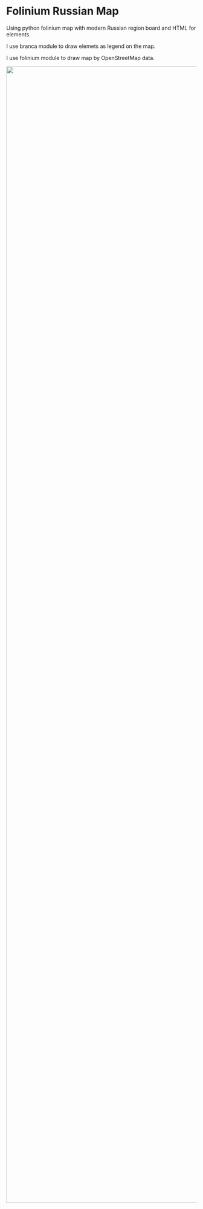 # Folinium Russian Map
Using python folinium map with modern Russian region board and HTML for elements.

I use branca module to draw elemets as legend on the map.

I use folinium module to draw map by OpenStreetMap data.

<img src="folinium-russian-map/images/image map.png.png" align="middle" width="3000"/>
